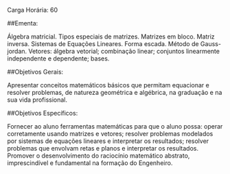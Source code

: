 Carga Horária: 60

##Ementa:

Álgebra matricial. Tipos especiais de matrizes. Matrizes em bloco. Matriz inversa. Sistemas de Equações Lineares. Forma escada. Método de Gauss-jordan. Vetores: álgebra vetorial; combinação linear; conjuntos linearmente independente e dependente; bases.

##Objetivos Gerais:

Apresentar conceitos matemáticos básicos que permitam equacionar e resolver problemas, de natureza geométrica e algébrica, na graduação e na sua vida profissional.

##Objetivos Específicos:

Fornecer ao aluno ferramentas matemáticas para que o aluno possa: operar corretamente usando matrizes e vetores; resolver problemas modelados por sistemas de equações lineares e interpretar os resultados; resolver problemas que envolvam retas e planos e interpretar os resultados. Promover o desenvolvimento do raciocínio matemático abstrato, imprescindível e fundamental na formação do Engenheiro.
